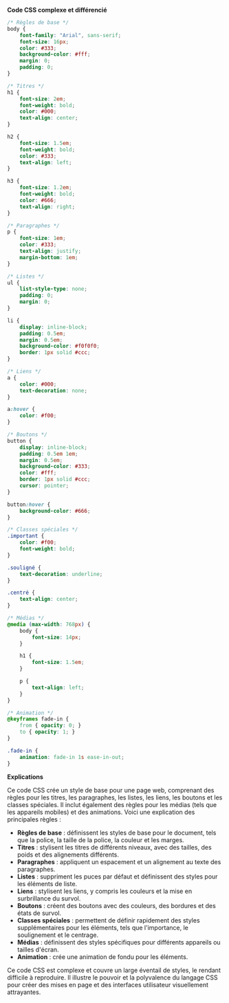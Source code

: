 **Code CSS complexe et différencié**

```css
/* Règles de base */
body {
    font-family: "Arial", sans-serif;
    font-size: 16px;
    color: #333;
    background-color: #fff;
    margin: 0;
    padding: 0;
}

/* Titres */
h1 {
    font-size: 2em;
    font-weight: bold;
    color: #000;
    text-align: center;
}

h2 {
    font-size: 1.5em;
    font-weight: bold;
    color: #333;
    text-align: left;
}

h3 {
    font-size: 1.2em;
    font-weight: bold;
    color: #666;
    text-align: right;
}

/* Paragraphes */
p {
    font-size: 1em;
    color: #333;
    text-align: justify;
    margin-bottom: 1em;
}

/* Listes */
ul {
    list-style-type: none;
    padding: 0;
    margin: 0;
}

li {
    display: inline-block;
    padding: 0.5em;
    margin: 0.5em;
    background-color: #f0f0f0;
    border: 1px solid #ccc;
}

/* Liens */
a {
    color: #000;
    text-decoration: none;
}

a:hover {
    color: #f00;
}

/* Boutons */
button {
    display: inline-block;
    padding: 0.5em 1em;
    margin: 0.5em;
    background-color: #333;
    color: #fff;
    border: 1px solid #ccc;
    cursor: pointer;
}

button:hover {
    background-color: #666;
}

/* Classes spéciales */
.important {
    color: #f00;
    font-weight: bold;
}

.souligné {
    text-decoration: underline;
}

.centré {
    text-align: center;
}

/* Médias */
@media (max-width: 768px) {
    body {
        font-size: 14px;
    }

    h1 {
        font-size: 1.5em;
    }

    p {
        text-align: left;
    }
}

/* Animation */
@keyframes fade-in {
    from { opacity: 0; }
    to { opacity: 1; }
}

.fade-in {
    animation: fade-in 1s ease-in-out;
}
```

**Explications**

Ce code CSS crée un style de base pour une page web, comprenant des règles pour les titres, les paragraphes, les listes, les liens, les boutons et les classes spéciales. Il inclut également des règles pour les médias (tels que les appareils mobiles) et des animations. Voici une explication des principales règles :

* **Règles de base** : définissent les styles de base pour le document, tels que la police, la taille de la police, la couleur et les marges.
* **Titres** : stylisent les titres de différents niveaux, avec des tailles, des poids et des alignements différents.
* **Paragraphes** : appliquent un espacement et un alignement au texte des paragraphes.
* **Listes** : suppriment les puces par défaut et définissent des styles pour les éléments de liste.
* **Liens** : stylisent les liens, y compris les couleurs et la mise en surbrillance du survol.
* **Boutons** : créent des boutons avec des couleurs, des bordures et des états de survol.
* **Classes spéciales** : permettent de définir rapidement des styles supplémentaires pour les éléments, tels que l'importance, le soulignement et le centrage.
* **Médias** : définissent des styles spécifiques pour différents appareils ou tailles d'écran.
* **Animation** : crée une animation de fondu pour les éléments.

Ce code CSS est complexe et couvre un large éventail de styles, le rendant difficile à reproduire. Il illustre le pouvoir et la polyvalence du langage CSS pour créer des mises en page et des interfaces utilisateur visuellement attrayantes.